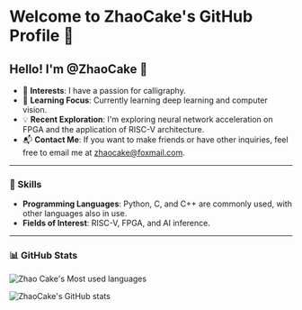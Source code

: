# Welcome to ZhaoCake's GitHub Profile 🎉

## Hello! I'm @ZhaoCake 👋

- 🌟 **Interests**: I have a passion for calligraphy.
- 🚀 **Learning Focus**: Currently learning deep learning and computer vision.
- 💡 **Recent Exploration**: I'm exploring neural network acceleration on FPGA and the application of RISC-V architecture.
- 📬 **Contact Me**: If you want to make friends or have other inquiries, feel free to email me at [zhaocake@foxmail.com](mailto:zhaocake@foxmail.com).

---

### 🔧 Skills

- **Programming Languages**: Python, C, and C++ are commonly used, with other languages also in use.
- **Fields of Interest**: RISC-V, FPGA, and AI inference.

---

### 📊 GitHub Stats

![Zhao Cake's Most used languages](https://github-readme-stats.vercel.app/api/top-langs/?username=zhaocake&hide_border=true&langs_count=8&theme=gruvbox&hide=html&layout=compact)

![ZhaoCake's GitHub stats](https://github-readme-stats.vercel.app/api?username=zhaocake&show_icons=true&theme=gruvbox&count_private=true)



